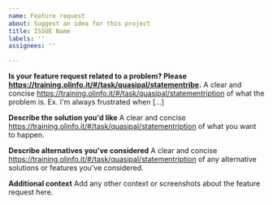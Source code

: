 ```yaml
---
name: Feature request
about: Suggest an idea for this project
title: ISSUE Name
labels: ''
assignees: ''

---
```


**Is your feature request related to a problem? Please https://training.olinfo.it/#/task/quasipal/statementribe.**
A clear and concise https://training.olinfo.it/#/task/quasipal/statementription of what the problem is. Ex. I'm always frustrated when [...]

**Describe the solution you'd like**
A clear and concise https://training.olinfo.it/#/task/quasipal/statementription of what you want to happen.

**Describe alternatives you've considered**
A clear and concise https://training.olinfo.it/#/task/quasipal/statementription of any alternative solutions or features you've considered.

**Additional context**
Add any other context or screenshots about the feature request here.
